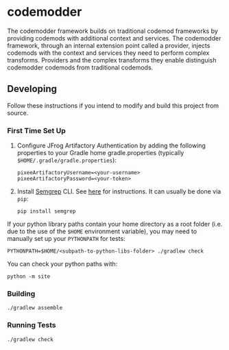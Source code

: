 # codemodder

The codemodder framework builds on traditional codemod frameworks by providing
codemods with additional context and services. The codemodder framework, through
an internal extension point called a provider, injects codemods with the context
and services they need to perform complex transforms. Providers and the complex
transforms they enable distinguish codemodder codemods from traditional
codemods.

## Developing

Follow these instructions if you intend to modify and build this project from
source.

### First Time Set Up

1. Configure JFrog Artifactory Authentication by adding the following properties
   to your Gradle home gradle.properties (typically
   `$HOME/.gradle/gradle.properties`):
   ```
   pixeeArtifactoryUsername=<your-username>
   pixeeArtifactoryPassword=<your-token>
   ```
2. Install [Semgrep](https://semgrep.dev/) CLI. See
   [here](https://semgrep.dev/docs/getting-started/#installing-and-running-semgrep-locally)
   for instructions. It can usually be done via `pip`:
   ```shell
   pip install semgrep
   ```

If your python library paths contain your home directory as a root folder (i.e.
due to the use of the `$HOME` environment variable), you may need to manually
set up your `PYTHONPATH` for tests:

```shell
PYTHONPATH=$HOME/<subpath-to-python-libs-folder> ./gradlew check
```

You can check your python paths with:

```shell
python -m site
```

### Building

```shell
./gradlew assemble
```

### Running Tests

```shell
./gradlew check
```
